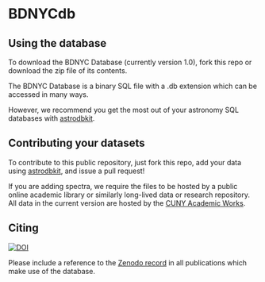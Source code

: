 # BDNYCdb

## Using the database

To download the BDNYC Database (currently version 1.0), fork this repo or download the zip file of its contents.

The BDNYC Database is a binary SQL file with a .db extension which can be accessed in many ways. 

However, we recommend you get the most out of your astronomy SQL databases with [astrodbkit](https://github.com/BDNYC/astrodbkit.git).

## Contributing your datasets

To contribute to this public repository, just fork this repo, add your data using [astrodbkit](https://github.com/BDNYC/astrodbkit.git), and issue a pull request!

If you are adding spectra, we require the files to be hosted by a public online academic library or similarly long-lived data or research repository. All data in the current version are hosted by the [CUNY Academic Works](http://academicworks.cuny.edu).

## Citing

[![DOI](https://zenodo.org/badge/doi/10.5281/zenodo.45169.svg)](http://dx.doi.org/10.5281/zenodo.45169)

Please include a reference to the [Zenodo record](http://dx.doi.org/10.5281/zenodo.45169) in all publications which make use of the database.
